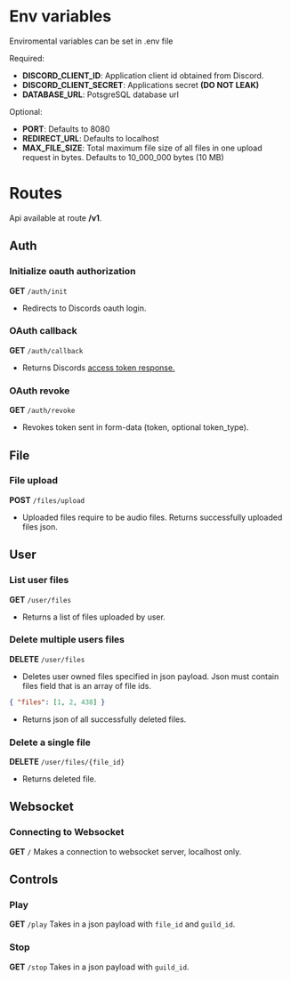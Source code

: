# Env variables
Enviromental variables can be set in .env file

Required: 
- **DISCORD_CLIENT_ID**: Application client id obtained from Discord.
- **DISCORD_CLIENT_SECRET**: Applications secret **(DO NOT LEAK)**
- **DATABASE_URL**: PotsgreSQL database url

Optional:
- **PORT**: Defaults to 8080
- **REDIRECT_URL**: Defaults to localhost
- **MAX_FILE_SIZE**: Total maximum file size of all files in one upload request in bytes. Defaults
  to 10_000_000 bytes (10 MB)

# Routes
Api available at route **/v1**.

## Auth

### Initialize oauth authorization
**GET** `/auth/init`
- Redirects to Discords oauth login.

### OAuth callback
**GET** `/auth/callback`
- Returns Discords [access token response.](https://discord.com/developers/docs/topics/oauth2#authorization-code-grant-access-token-response)

### OAuth revoke
[TODO]: <> (Make sure this is accurate with actual implementation)
**GET** `/auth/revoke`
- Revokes token sent in form-data (token, optional token_type).

## File

### File upload
**POST** `/files/upload`
- Uploaded files require to be audio files. Returns successfully uploaded files json.

## User

### List user files
**GET** `/user/files`
- Returns a list of files uploaded by user.

### Delete multiple users files
**DELETE** `/user/files`
- Deletes user owned files specified in json payload.
Json must contain files field that is an array of file ids.
```json
{ "files": [1, 2, 438] }
```
- Returns json of all successfully deleted files.

### Delete a single file
**DELETE** `/user/files/{file_id}`
- Returns deleted file.

## Websocket

### Connecting to Websocket
**GET** `/`
Makes a connection to websocket server, localhost only.

## Controls

### Play
**GET** `/play`
Takes in a json payload with `file_id` and `guild_id`.

### Stop
**GET** `/stop`
Takes in a json payload with `guild_id`.
